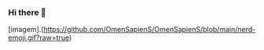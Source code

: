 ### Hi there 👋

<!--
**OmenSapienS/OmenSapienS** is a ✨ _special_ ✨ repository because its `README.md` (this file) appears on your GitHub profile.

Here are some ideas to get you started:

- 🔭 I’m currently working on ...
- 🌱 I’m currently learning ...
- 👯 I’m looking to collaborate on ...
- 🤔 I’m looking for help with ...
- 💬 Ask me about ...
- 📫 How to reach me: ...
- 😄 Pronouns: ...
- ⚡ Fun fact: ...
-->

[imagem].(https://github.com/OmenSapienS/OmenSapienS/blob/main/nerd-emoji.gif?raw=true)

